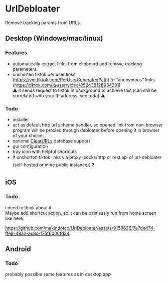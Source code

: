 # UrlDebloater
Remove tracking params from URLs.

## Desktop (Windows/mac/linux)

### Features
- automatically extract links from clipboard and remove tracking parameters.
- unshorten tiktok per user links (https://vm.tiktok.com/PerUserGeneratedPath) to "anonymous" links (https://tiktok.com/@user/video/852438128934291) \
⚠️ it sends request to tiktok in background to achieve this (can still be correlated with your IP address, see todo) ⚠️

### Todo
- installer
- act as default http url scheme handler, so opened link from non-browser program will be proxied through debloater before opening it in browser of your choice.
- optional [ClearURLs](https://docs.clearurls.xyz/) database support
- gui configuration
- tray icon with helpful shortcuts
- ❓ unshorten tiktok links via proxy (socks/http or rest api of url-debloater (self-hosted or mine public instance)) ❓

## iOS
### Todo
i need to think about it. \
Maybe add shortcut action, so it can be painlessly run from home screen like here:

https://github.com/makindotcc/UrlDebloater/assets/9150636/7e7de474-ffe9-49a2-ac8c-f75f6006fd34

## Android
### Todo
probably possible same features as in desktop app
